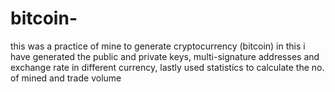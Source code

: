 # bitcoin-
this was a practice of mine to generate cryptocurrency (bitcoin) in this i have generated the public and private keys, multi-signature addresses and exchange rate in different currency, lastly used statistics to calculate the no. of mined and trade volume
